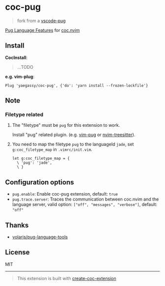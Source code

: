 # coc-pug

> fork from a [vscode-pug](https://github.com/volarjs/pug-language-tools/tree/master/packages/vscode-pug)

[Pug Language Features](https://marketplace.visualstudio.com/items?itemName=johnsoncodehk.vscode-pug) for [coc.nvim](https://github.com/neoclide/coc.nvim)

## Install

**CocInstall**:

> ...TODO

**e.g. vim-plug**:

```vim
Plug 'yaegassy/coc-pug', {'do': 'yarn install --frozen-lockfile'}
```

## Note

### Filetype related

1. The "filetype" must be `pug` for this extension to work.

   Install "pug" related plugin. (e.g. [vim-pug](https://github.com/digitaltoad/vim-pug) or [nvim-treesitter](https://github.com/nvim-treesitter/nvim-treesitter)).

2. You need to map the filetype `pug` to the languageId `jade`, set `g:coc_filetype_map` in `.vimrc/init.vim`.

   ```vim
   let g:coc_filetype_map = {
     \ 'pug': 'jade',
     \ }
   ```
   
## Configuration options

- `pug.enable`: Enable coc-pug extension, default: `true`
- `pug.trace.server`: Traces the communication between coc.nvim and the language server, valid option: `["off", "messages", "verbose"]`, default: `"off"`

## Thanks

- [volarjs/pug-language-tools](https://github.com/volarjs/pug-language-tools)

## License

MIT

---

> This extension is built with [create-coc-extension](https://github.com/fannheyward/create-coc-extension)
